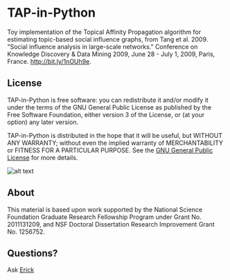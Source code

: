 TAP-in-Python
=============

Toy implementation of the Topical Affinity Propagation algorithm for estimating
topic-based social influence graphs, from Tang et al. 2009. "Social influence
analysis in large-scale networks." Conference on Knowledge Discovery & Data 
Mining 2009, June 28 - July 1, 2009, Paris, France. <http://bit.ly/1nOUh9e>.

License
-------
TAP-in-Python is free software: you can redistribute it and/or modify
it under the terms of the GNU General Public License as published by
the Free Software Foundation, either version 3 of the License, or
(at your option) any later version.

TAP-in-Python is distributed in the hope that it will be useful,
but WITHOUT ANY WARRANTY; without even the implied warranty of
MERCHANTABILITY or FITNESS FOR A PARTICULAR PURPOSE.  See the
[GNU General Public License](http://www.gnu.org/licenses/) for more details.

![alt text](http://www.gnu.org/graphics/gplv3-127x51.png "GNU GPL 3")

About
-----
This material is based upon work supported by the National Science Foundation Graduate 
Research Fellowship Program under Grant No. 2011131209, and NSF Doctoral Dissertation 
Research Improvement Grant No. 1256752.

Questions?
----------
Ask [Erick](https://cbs.asu.edu/gradinfo/?page_id=49)
